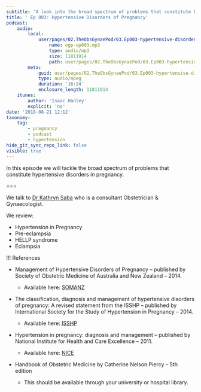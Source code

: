 ```yaml
---
subtitle: 'A look into the broad spectrum of problems that constitute hypertensive disorders in pregnancy'
title: ' Ep 003: Hypertensive Disorders of Pregnancy'
podcast:
    audio:
        local:
            user/pages/02.TheObsGynaePod/03.Ep003-hypertensive-disorders-of-pregnancy/ogp-ep003.mp3:
                name: ogp-ep003.mp3
                type: audio/mp3
                size: 11811914
                path: user/pages/02.TheObsGynaePod/03.Ep003-hypertensive-disorders-of-pregnancy/ogp-ep003.mp3
        meta:
            guid: user/pages/02.TheObsGynaePod/03.Ep003-hypertensive-disorders-of-pregnancy/ogp-ep003.mp3
            type: audio/mpeg
            duration: '16:24'
            enclosure_length: 11811914
    itunes:
        author: 'Isaac Hanley'
        explicit: 'no'
date: '2018-08-21 12:12'
taxonomy:
    tag:
        - pregnancy
        - podcast
        - hypertension
hide_git_sync_repo_link: false
visible: true
---
```


In this episode we will tackle the broad spectrum of problems that constitute hypertensive disorders in pregnancy.

===

We talk to [Dr Kathryn Saba](/about-us/contributor-profile-dr-kathryn-saba) who is a consultant Obstetrician & Gynaecologist.

We review:
* Hypertension in Pregnancy
* Pre-eclampsia
* HELLP syndrome
* Eclampsia

!!! References
* Management of Hypertensive Disorders of Pregnancy – published by Society of Obstetric Medicine of Australia and New Zealand – 2014.
  * Available here: [SOMANZ](https://www.somanz.org/downloads/HTguidelineupdatedJune2015.pdf)

* The classification, diagnosis and management of hypertensive disorders of pregnancy: A revised statement from the ISSHP – published by International Society for the Study of Hypertension in Pregnancy – 2014.
  * Available here: [ISSHP](http://79.170.40.175/isshp.com/wp-content/uploads/2011/08/Revised-statement-ISSHP-2014.pdf)

* Hypertension in pregnancy: diagnosis and management – published by National Institute for Health and Care Excellence – 2011.
  * Available here: [NICE](https://www.nice.org.uk/guidance/cg107)

* Handbook of Obstetric Medicine by Catherine Nelson Piercy – 5th edition
  * This should be available through your university or hospital library.